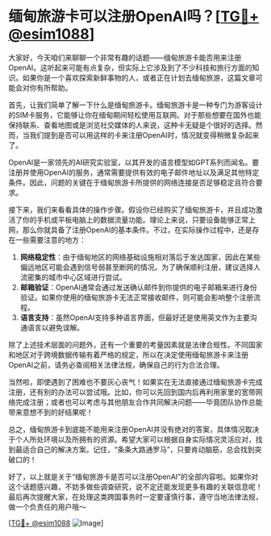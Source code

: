 # 缅甸旅游卡可以注册OpenAI吗？[[TG💪+ @esim1088](https://t.me/s/esim1088)]

大家好，今天咱们来聊聊一个非常有趣的话题——缅甸旅游卡能否用来注册OpenAI。这听起来可能有点复杂，但实际上它涉及到了不少科技和旅行方面的知识。如果你是一个喜欢探索新鲜事物的人，或者正在计划去缅甸旅游，这篇文章可能会对你有所帮助。

首先，让我们简单了解一下什么是缅甸旅游卡。缅甸旅游卡是一种专门为游客设计的SIM卡服务，它能够让你在缅甸期间轻松使用互联网。对于那些想要在国外也能保持联系、查看地图或是浏览社交媒体的人来说，这种卡无疑是个很好的选择。然而，当我们提到是否可以用这样的卡来注册OpenAI时，情况就变得稍微复杂起来了。

OpenAI是一家领先的AI研究实验室，以其开发的语言模型如GPT系列而闻名。要注册并使用OpenAI的服务，通常需要提供有效的电子邮件地址以及满足其他特定条件。因此，问题的关键在于缅甸旅游卡所提供的网络连接是否足够稳定且符合要求。

接下来，我们来看看具体的操作步骤。假设你已经购买了缅甸旅游卡，并且成功激活了你的手机或平板电脑上的数据流量功能。理论上来说，只要设备能够正常上网，那么你就具备了注册OpenAI的基本条件。不过，在实际操作过程中，还是存在一些需要注意的地方：

1. **网络稳定性**：由于缅甸地区的网络基础设施相对落后于发达国家，因此在某些偏远地区可能会遇到信号弱甚至断网的情况。为了确保顺利注册，建议选择人流密集的城市中心区域进行尝试。
2. **邮箱验证**：OpenAI通常会通过发送确认邮件到你提供的电子邮箱来进行身份验证。如果你使用的缅甸旅游卡无法正常接收邮件，则可能会影响整个注册流程。
3. **语言支持**：虽然OpenAI支持多种语言界面，但最好还是使用英文作为主要沟通语言以避免误解。

除了上述技术层面的问题外，还有一个重要的考量因素就是法律合规性。不同国家和地区对于跨境数据传输有着严格的规定，所以在决定使用缅甸旅游卡来注册OpenAI之前，请务必查阅相关法律法规，确保自己的行为合法合理。

当然啦，即使遇到了困难也不要灰心丧气！如果实在无法直接通过缅甸旅游卡完成注册，还有别的办法可以尝试哦。比如，你可以先回到国内后再利用家里的宽带网络完成注册；或者也可以考虑与其他朋友合作共同解决问题——毕竟团队协作总能带来意想不到的好结果呢！

总之，缅甸旅游卡到底能不能用来注册OpenAI并没有绝对的答案，具体情况取决于个人所处环境以及所拥有的资源。希望大家可以根据自身实际情况灵活应对，找到最适合自己的解决方案。记住，“条条大路通罗马”，只要肯动脑筋，总会找到突破口的！

好了，以上就是关于“缅甸旅游卡是否可以注册OpenAI”的全部内容啦。如果你对这个话题感兴趣，不妨多做些调查研究，说不定还能发现更多有趣的关联信息呢！最后再次提醒大家，在处理这类跨国事务时一定要谨慎行事，遵守当地法律法规，做一个负责任的用户哦～

[[TG💪+ @esim1088](https://t.me/s/esim1088) ![Image](https://i.postimg.cc/4NQfJmqS/Snipaste-2025-05-13-00-14-12.png)]